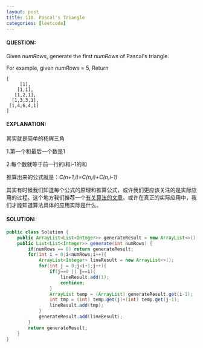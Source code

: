 ```yaml
---
layout: post
title: 118. Pascal's Triangle
categories: [leetcode]
---
```


#### QUESTION:

Given *numRows*, generate the first *numRows* of Pascal's triangle.

For example, given *numRows* = 5,
Return

```
[
     [1],
    [1,1],
   [1,2,1],
  [1,3,3,1],
 [1,4,6,4,1]
]
```

#### EXPLANATION:

其实就是简单的杨辉三角

1.第一个和最后一个数是1

2.每个数就等于前一行的i和i-1的和

推算出来的公式就是：*C(n+1,i)=C(n,i)+C(n,i-1)*



其实有时候我们知道每个公式的原理和推算公式，或许我们更应该关注的是实际应用的过程。这个地方我们推荐一个[有关算法的文章](https://mp.weixin.qq.com/s?__biz=MzA3NDM1NjUwMQ==&mid=2650489799&idx=1&sn=2a8d5072d9c78437c46da786bc054ab6&chksm=870ee1bdb07968ab8352beb3019910af47fc36564adc7abbf8a684bc3b8ec639a032ba450c2c&mpshare=1&scene=2&srcid=0324RyGpwL3jq3idkLl9SG1P&key=e1f9cbc5c12c7009047d8f6d57084ecb0497d0d29b9190768eef2205c3bd44526e9ccc0f06553420f44059a0bca9e8d7574ad470f07bb036b16e8fec39161d2562f018fb43aca16072a9315b01b07f44&ascene=0&uin=MjAzNzYyMDQ4NA%3D%3D&devicetype=iMac+MacBookPro11%2C1+OSX+OSX+10.12.3+build(16D32)&version=12020110&nettype=WIFI&fontScale=100&pass_ticket=%2FRSzmxIjxHtic5vU1LocI%2FAKBVBM8n2GxWLBn%2F5UiwVviatY7ZzC%2BJppLXxDeLZX)，或许在真正的实际应用中，我们才能知道算法具体的应用实际是什么。

#### SOLUTION:

```java
public class Solution {
    public ArrayList<List<Integer>> generateResult = new ArrayList<>();
    public List<List<Integer>> generate(int numRows) {
        if(numRows == 0) return generateResult;
        for(int i = 0;i<numRows;i++){
            ArrayList<Integer> lineResult = new ArrayList<>();
            for(int j = 0;j<i+1;j++){
                if(j==0 || j==i){
                    lineResult.add(1);
                    continue;
                }
                ArrayList temp = (ArrayList) generateResult.get(i-1);
                int tmp = (int) temp.get(j)+(int) temp.get(j-1);
                lineResult.add(tmp);
            }
            generateResult.add(lineResult);
        }
        return generateResult;
    }
}
```


